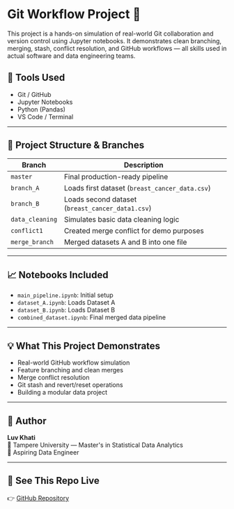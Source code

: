 # Git Workflow Project 💼

This project is a hands-on simulation of real-world Git collaboration and version control using Jupyter notebooks. It demonstrates clean branching, merging, stash, conflict resolution, and GitHub workflows — all skills used in actual software and data engineering teams.

## 🔧 Tools Used
- Git / GitHub
- Jupyter Notebooks
- Python (Pandas)
- VS Code / Terminal

---

## 📁 Project Structure & Branches

| Branch         | Description                                      |
|----------------|--------------------------------------------------|
| `master`       | Final production-ready pipeline                  |
| `branch_A`     | Loads first dataset (`breast_cancer_data.csv`)   |
| `branch_B`     | Loads second dataset (`breast_cancer_data1.csv`) |
| `data_cleaning`| Simulates basic data cleaning logic              |
| `conflict1`    | Created merge conflict for demo purposes         |
| `merge_branch` | Merged datasets A and B into one file            |

---

## 📈 Notebooks Included

- `main_pipeline.ipynb`: Initial setup
- `dataset_A.ipynb`: Loads Dataset A
- `dataset_B.ipynb`: Loads Dataset B
- `combined_dataset.ipynb`: Final merged data pipeline

---

## 💡 What This Project Demonstrates

- Real-world GitHub workflow simulation
- Feature branching and clean merges
- Merge conflict resolution
- Git stash and revert/reset operations
- Building a modular data project

---

## 📌 Author

**Luv Khati**  
📍 Tampere University — Master's in Statistical Data Analytics  
💼 Aspiring Data Engineer

---

## 📌 See This Repo Live
👉 [GitHub Repository](https://github.com/Luvkhati/Git_Workflow_Project)

